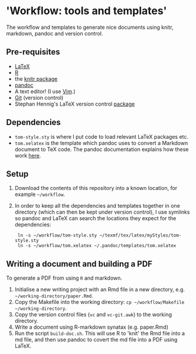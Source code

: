 # 'Workflow: tools and templates'

The workflow and templates to generate nice documents using knitr, markdown, pandoc and version control.

## Pre-requisites

- [LaTeX](http://www.latex-project.org/)
- [R](http://www.r-project.org/)
- the [knitr package](http://yihui.name/knitr/)
- [pandoc](http://johnmacfarlane.net/pandoc/)
- A text editor! (I use [Vim](http://www.vim.org/).)
- [Git](http://git-scm.com/) (version control)
- Stephan Hennig's LaTeX version control [package](http://www.ctan.org/tex-archive/support/vc)

## Dependencies

- `tom-style.sty` is where I put code to load relevant LaTeX packages etc.
- `tom.xelatex` is the template which pandoc uses to convert a Markdown document to TeX code. The pandoc documentation explains how these work [here](http://pandoc.org/demo/example9/templates.html).

## Setup

1. Download the contents of this repository into a known location, for example `~/workflow`.

2. In order to keep all the dependencies and templates together in one directory (which can then be kept under version control), I use symlinks so pandoc and LaTeX can search the locations they expect for the dependencies:

		ln -s ~/workflow/tom-style.sty ~/texmf/tex/latex/myStyles/tom-style.sty
		ln -s ~/workflow/tom.xelatex ~/.pandoc/templates/tom.xelatex

## Writing a document and building a PDF

To generate a PDF from using `R` and markdown.

1. Initialise a new writing project with an Rmd file in a new directory, e.g. `~/working-directory/paper.Rmd`.
2. Copy the Makefile into the working directory: `cp ~/workflow/Makefile ~/working-directory`.
3. Copy the version control files (`vc` and `vc-git.awk`) to the working directory.
4. Write a document using R-markdown synatax (e.g. paper.Rmd)
5. Run the script `build-doc.sh`. This will use R to 'knit' the Rmd file into a md file, and then use pandoc to covert the md file into a PDF using LaTeX.
